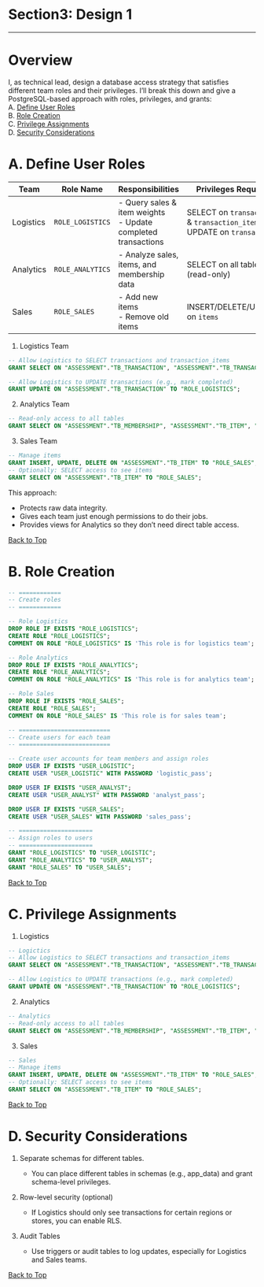 # Section3: Design 1
---

# Overview
I, as technical lead, design a database access strategy that satisfies different team roles and their privileges. I’ll break this down and give a PostgreSQL-based approach with roles, privileges, and grants:  
A. [Define User Roles](#a-define-user-roles)  
B. [Role Creation](#b-role-creation)  
C. [Privilege Assignments](#c-privilege-assignments)  
D. [Security Considerations](#d-security-considerations)  

# A. Define User Roles

| Team      | Role Name        | Responsibilities                                                | Privileges Required                                                        |
| --------- | ---------------- | --------------------------------------------------------------- | -------------------------------------------------------------------------- |
| Logistics | `ROLE_LOGISTICS` | - Query sales & item weights<br>- Update completed transactions | SELECT on `transactions` & `transaction_items`<br>UPDATE on `transactions` |
| Analytics | `ROLE_ANALYTICS` | - Analyze sales, items, and membership data                     | SELECT on all tables (read-only)                                           |
| Sales     | `ROLE_SALES`     | - Add new items<br>- Remove old items                           | INSERT/DELETE/UPDATE on `items`                                            |


1. Logistics Team
~~~sql
-- Allow Logistics to SELECT transactions and transaction_items
GRANT SELECT ON "ASSESSMENT"."TB_TRANSACTION", "ASSESSMENT"."TB_TRANSACTION_ITEM_MAPPING", "ASSESSMENT"."TB_ITEM" TO "ROLE_LOGISTICS";

-- Allow Logistics to UPDATE transactions (e.g., mark completed)
GRANT UPDATE ON "ASSESSMENT"."TB_TRANSACTION" TO "ROLE_LOGISTICS";
~~~

2. Analytics Team
~~~sql
-- Read-only access to all tables
GRANT SELECT ON "ASSESSMENT"."TB_MEMBERSHIP", "ASSESSMENT"."TB_ITEM", "ASSESSMENT"."TB_TRANSACTION", "ASSESSMENT"."TB_TRANSACTION_ITEM_MAPPING", "ASSESSMENT"."TB_REJECTED_APPLICATION" TO "ROLE_ANALYTICS";
~~~

3. Sales Team
~~~sql
-- Manage items
GRANT INSERT, UPDATE, DELETE ON "ASSESSMENT"."TB_ITEM" TO "ROLE_SALES";
-- Optionally: SELECT access to see items
GRANT SELECT ON "ASSESSMENT"."TB_ITEM" TO "ROLE_SALES";
~~~

This approach:
- Protects raw data integrity.
- Gives each team just enough permissions to do their jobs.
- Provides views for Analytics so they don’t need direct table access.

[Back to Top](#Overview)

# B. Role Creation

~~~sql
-- ============
-- Create roles
-- ============

-- Role Logistics
DROP ROLE IF EXISTS "ROLE_LOGISTICS";
CREATE ROLE "ROLE_LOGISTICS";
COMMENT ON ROLE "ROLE_LOGISTICS" IS 'This role is for logistics team';

-- Role Analytics
DROP ROLE IF EXISTS "ROLE_ANALYTICS";
CREATE ROLE "ROLE_ANALYTICS";
COMMENT ON ROLE "ROLE_ANALYTICS" IS 'This role is for analytics team';

-- Role Sales
DROP ROLE IF EXISTS "ROLE_SALES";
CREATE ROLE "ROLE_SALES";
COMMENT ON ROLE "ROLE_SALES" IS 'This role is for sales team';

-- ==========================
-- Create users for each team
-- ==========================

-- Create user accounts for team members and assign roles
DROP USER IF EXISTS "USER_LOGISTIC";
CREATE USER "USER_LOGISTIC" WITH PASSWORD 'logistic_pass';

DROP USER IF EXISTS "USER_ANALYST";
CREATE USER "USER_ANALYST" WITH PASSWORD 'analyst_pass';

DROP USER IF EXISTS "USER_SALES";
CREATE USER "USER_SALES" WITH PASSWORD 'sales_pass';

-- =====================
-- Assign roles to users
-- =====================
GRANT "ROLE_LOGISTICS" TO "USER_LOGISTIC";
GRANT "ROLE_ANALYTICS" TO "USER_ANALYST";
GRANT "ROLE_SALES" TO "USER_SALES";
~~~

[Back to Top](#Overview)

# C. Privilege Assignments

1. Logistics
~~~sql
-- Logictics
-- Allow Logistics to SELECT transactions and transaction_items
GRANT SELECT ON "ASSESSMENT"."TB_TRANSACTION", "ASSESSMENT"."TB_TRANSACTION_ITEM_MAPPING", "ASSESSMENT"."TB_ITEM" TO "ROLE_LOGISTICS";

-- Allow Logistics to UPDATE transactions (e.g., mark completed)
GRANT UPDATE ON "ASSESSMENT"."TB_TRANSACTION" TO "ROLE_LOGISTICS";
~~~

2. Analytics
~~~sql
-- Analytics 
-- Read-only access to all tables
GRANT SELECT ON "ASSESSMENT"."TB_MEMBERSHIP", "ASSESSMENT"."TB_ITEM", "ASSESSMENT"."TB_TRANSACTION", "ASSESSMENT"."TB_TRANSACTION_ITEM_MAPPING", "ASSESSMENT"."TB_REJECTED_APPLICATION" TO "ROLE_ANALYTICS";
~~~

3. Sales
~~~sql
-- Sales 
-- Manage items
GRANT INSERT, UPDATE, DELETE ON "ASSESSMENT"."TB_ITEM" TO "ROLE_SALES";
-- Optionally: SELECT access to see items
GRANT SELECT ON "ASSESSMENT"."TB_ITEM" TO "ROLE_SALES";
~~~

[Back to Top](#Overview)

# D. Security Considerations
1. Separate schemas for different tables.
	- You can place different tables in schemas (e.g., app_data) and grant schema-level privileges.

2. Row-level security (optional)
	- If Logistics should only see transactions for certain regions or stores, you can enable RLS.

3. Audit Tables
	- Use triggers or audit tables to log updates, especially for Logistics and Sales teams.

[Back to Top](#Overview)